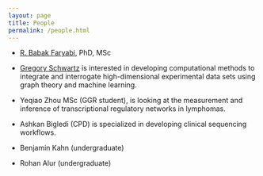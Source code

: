 ```yaml
---
layout: page
title: People
permalink: /people.html
---
```


* [R. Babak Faryabi](PBabak.html), PhD, MSc

* [Gregory Schwartz](https://github.com/GregorySchwartz) is interested in developing computational methods to integrate and interrogate high-dimensional experimental data sets using graph theory and machine learning. 
 
* Yeqiao Zhou MSc (GGR student), is looking at the measurement and inference of transcriptional regulatory networks in lymphomas. 

* Ashkan Bigledi (CPD) is specialized in developing clinical sequencing workflows.

* Benjamin Kahn (undergraduate)

* Rohan Alur (undergraduate)
